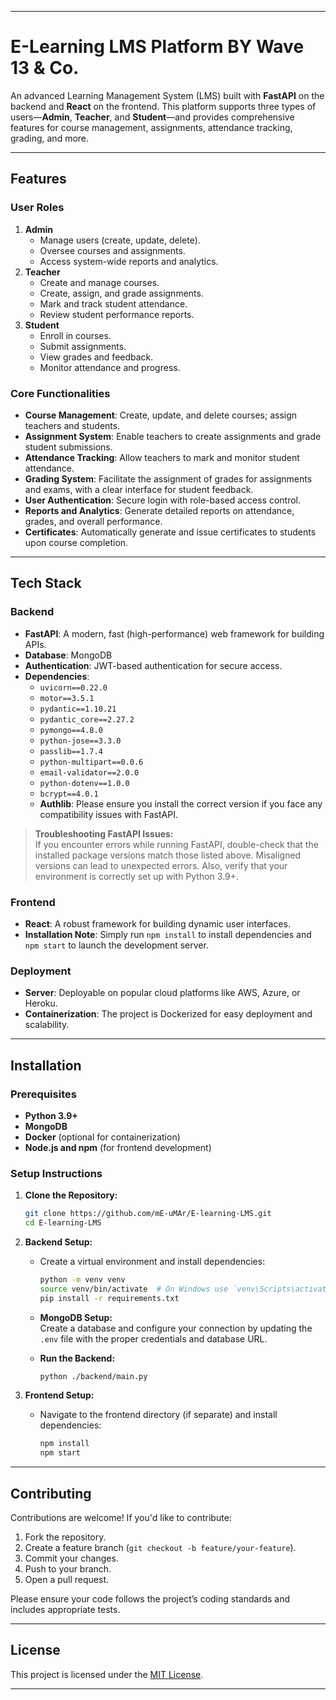
---

# E-Learning LMS Platform BY Wave 13 & Co.

An advanced Learning Management System (LMS) built with **FastAPI** on the backend and **React** on the frontend. This platform supports three types of users—**Admin**, **Teacher**, and **Student**—and provides comprehensive features for course management, assignments, attendance tracking, grading, and more.

---

## Features

### User Roles
1. **Admin**
   - Manage users (create, update, delete).
   - Oversee courses and assignments.
   - Access system-wide reports and analytics.
2. **Teacher**
   - Create and manage courses.
   - Create, assign, and grade assignments.
   - Mark and track student attendance.
   - Review student performance reports.
3. **Student**
   - Enroll in courses.
   - Submit assignments.
   - View grades and feedback.
   - Monitor attendance and progress.

### Core Functionalities
- **Course Management**: Create, update, and delete courses; assign teachers and students.
- **Assignment System**: Enable teachers to create assignments and grade student submissions.
- **Attendance Tracking**: Allow teachers to mark and monitor student attendance.
- **Grading System**: Facilitate the assignment of grades for assignments and exams, with a clear interface for student feedback.
- **User Authentication**: Secure login with role-based access control.
- **Reports and Analytics**: Generate detailed reports on attendance, grades, and overall performance.
- **Certificates**: Automatically generate and issue certificates to students upon course completion.

---

## Tech Stack

### Backend
- **FastAPI**: A modern, fast (high-performance) web framework for building APIs.
- **Database**: MongoDB
- **Authentication**: JWT-based authentication for secure access.
- **Dependencies**:
  - `uvicorn==0.22.0`
  - `motor==3.5.1`
  - `pydantic==1.10.21`
  - `pydantic_core==2.27.2`
  - `pymongo==4.8.0`
  - `python-jose==3.3.0`
  - `passlib==1.7.4`
  - `python-multipart==0.0.6`
  - `email-validator==2.0.0`
  - `python-dotenv==1.0.0`
  - `bcrypt==4.0.1`
  - **Authlib**: Please ensure you install the correct version if you face any compatibility issues with FastAPI.

> **Troubleshooting FastAPI Issues:**  
> If you encounter errors while running FastAPI, double-check that the installed package versions match those listed above. Misaligned versions can lead to unexpected errors. Also, verify that your environment is correctly set up with Python 3.9+.

### Frontend
- **React**: A robust framework for building dynamic user interfaces.
- **Installation Note**: Simply run `npm install` to install dependencies and `npm start` to launch the development server.

### Deployment
- **Server**: Deployable on popular cloud platforms like AWS, Azure, or Heroku.
- **Containerization**: The project is Dockerized for easy deployment and scalability.

---

## Installation

### Prerequisites
- **Python 3.9+**
- **MongoDB**
- **Docker** (optional for containerization)
- **Node.js and npm** (for frontend development)

### Setup Instructions

1. **Clone the Repository:**
   ```sh
   git clone https://github.com/mE-uMAr/E-learning-LMS.git
   cd E-learning-LMS
   ```

2. **Backend Setup:**
   - Create a virtual environment and install dependencies:
     ```sh
     python -m venv venv
     source venv/bin/activate  # On Windows use `venv\Scripts\activate`
     pip install -r requirements.txt
     ```
   - **MongoDB Setup:**  
     Create a database and configure your connection by updating the `.env` file with the proper credentials and database URL.

   - **Run the Backend:**
     ```sh
     python ./backend/main.py
     ```

3. **Frontend Setup:**
   - Navigate to the frontend directory (if separate) and install dependencies:
     ```sh
     npm install
     npm start
     ```

---

## Contributing

Contributions are welcome! If you'd like to contribute:
1. Fork the repository.
2. Create a feature branch (`git checkout -b feature/your-feature`).
3. Commit your changes.
4. Push to your branch.
5. Open a pull request.

Please ensure your code follows the project’s coding standards and includes appropriate tests.

---

## License

This project is licensed under the [MIT License](LICENSE).

---


